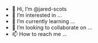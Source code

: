 - 👋 Hi, I’m @jared-scots
- 👀 I’m interested in ...
- 🌱 I’m currently learning ...
- 💞️ I’m looking to collaborate on ...
- 📫 How to reach me ...

<!---
jared-scots/jared-scots is a ✨ special ✨ repository because its `README.md` (this file) appears on your GitHub profile.
You can click the Preview link to take a look at your changes.
--->
